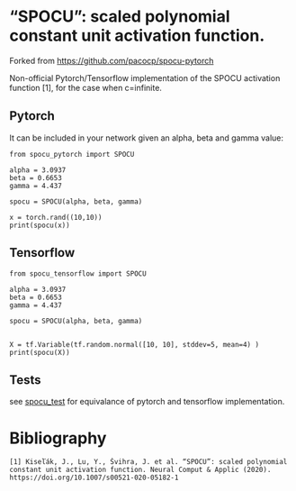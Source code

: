 # “SPOCU”: scaled polynomial constant unit activation function.


Forked from https://github.com/pacocp/spocu-pytorch

Non-official Pytorch/Tensorflow implementation of the SPOCU activation function [1], for the case when
c=infinite.


## Pytorch

It can be included in your network given an alpha, beta and gamma value:

```
from spocu_pytorch import SPOCU

alpha = 3.0937
beta = 0.6653
gamma = 4.437

spocu = SPOCU(alpha, beta, gamma)

x = torch.rand((10,10))
print(spocu(x))

```



## Tensorflow


```
from spocu_tensorflow import SPOCU

alpha = 3.0937
beta = 0.6653
gamma = 4.437

spocu = SPOCU(alpha, beta, gamma)

  
X = tf.Variable(tf.random.normal([10, 10], stddev=5, mean=4) )
print(spocu(X))

```


## Tests

see [spocu_test](spocu_test.py) for equivalance of pytorch and tensorflow implementation.




# Bibliography

```
[1] Kiseľák, J., Lu, Y., Švihra, J. et al. “SPOCU”: scaled polynomial constant unit activation function. Neural Comput & Applic (2020). https://doi.org/10.1007/s00521-020-05182-1
```



